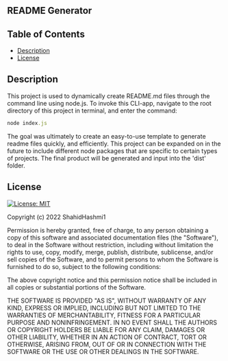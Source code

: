 # <README-Generator>

## README Generator

## Table of Contents

- [Description](#description)
- [License](#license)

## Description
This project is used to dynamically create README.md files through the command line using node.js. To invoke this CLI-app, navigate to the root directory of this project in terminal, and enter the command:
```ruby
node index.js
```
The goal was ultimately to create an easy-to-use template to generate readme files quickly, and efficiently. This project can be expanded on in the future to include different node packages that are specific to certain types of projects. The final product will be generated and input into the 'dist' folder.

## License

[![License: MIT](https://img.shields.io/badge/License-MIT-yellow.svg)](https://opensource.org/licenses/MIT)

Copyright (c) 2022 ShahidHashmi1

Permission is hereby granted, free of charge, to any person obtaining a copy
of this software and associated documentation files (the "Software"), to deal
in the Software without restriction, including without limitation the rights
to use, copy, modify, merge, publish, distribute, sublicense, and/or sell
copies of the Software, and to permit persons to whom the Software is
furnished to do so, subject to the following conditions:

The above copyright notice and this permission notice shall be included in all
copies or substantial portions of the Software.

THE SOFTWARE IS PROVIDED "AS IS", WITHOUT WARRANTY OF ANY KIND, EXPRESS OR
IMPLIED, INCLUDING BUT NOT LIMITED TO THE WARRANTIES OF MERCHANTABILITY,
FITNESS FOR A PARTICULAR PURPOSE AND NONINFRINGEMENT. IN NO EVENT SHALL THE
AUTHORS OR COPYRIGHT HOLDERS BE LIABLE FOR ANY CLAIM, DAMAGES OR OTHER
LIABILITY, WHETHER IN AN ACTION OF CONTRACT, TORT OR OTHERWISE, ARISING FROM,
OUT OF OR IN CONNECTION WITH THE SOFTWARE OR THE USE OR OTHER DEALINGS IN THE
SOFTWARE.
